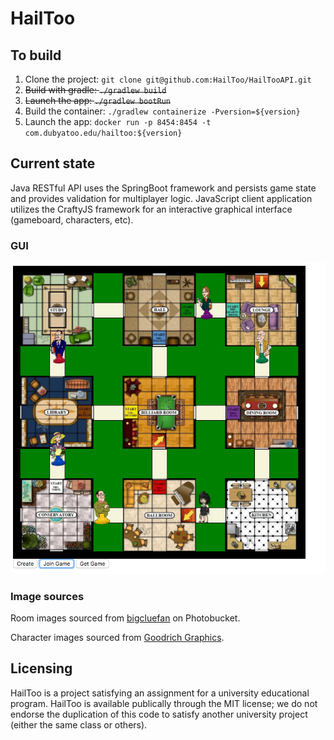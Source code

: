 # HailToo

## To build

1. Clone the project: ```git clone git@github.com:HailToo/HailTooAPI.git```
2. ~~Build with gradle: ```./gradlew build```~~
3. ~~Launch the app: ```./gradlew bootRun```~~
2. Build the container: `./gradlew containerize -Pversion=${version}`
3. Launch the app: `docker run -p 8454:8454 -t com.dubyatoo.edu/hailtoo:${version}`


## Current state

Java RESTful API uses the SpringBoot framework and persists game state and provides validation for multiplayer logic.
JavaScript client application utilizes the CraftyJS framework for an interactive graphical interface (gameboard, characters, etc).

### GUI
<img src="https://raw.githubusercontent.com/HailToo/HailTooAPI/master/docs/game_board_screencap.png">

### Image sources
Room images sourced from <a href="http://s294.photobucket.com/user/bigcluefan/media/Clue%20Classic/SampleBoard.jpg.html">bigcluefan</a> on Photobucket.

Character images sourced from <a href="http://www.goodrichgraphics.com/Images/Cartoon/originals/zenmation/8-CLUE-style-characters.gif">Goodrich Graphics</a>.

## Licensing
HailToo is a project satisfying an assignment for a university educational program.  HailToo is available publically through the MIT license; we do not endorse the duplication of this code to satisfy another university project (either the same class or others).
